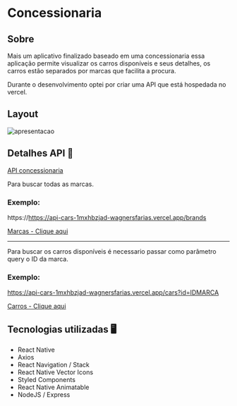 # Concessionaria

## Sobre

Mais um aplicativo finalizado baseado em uma concessionaria essa aplicação permite visualizar os carros disponíveis e seus detalhes, os carros estão separados por marcas que facilita a procura.

Durante o desenvolvimento optei por 
criar uma API que está hospedada no vercel.

## Layout 

![apresentacao](https://github.com/wagnerSfarias/carSale/blob/main/src/assets/ezgif.com-gif-maker.gif?raw=true=300x534) 

## Detalhes API 📖

[API concessionaria](https://api-cars-1mxhbzjad-wagnersfarias.vercel.app)

Para buscar todas as marcas.


 ### Exemplo:
 https://https://api-cars-1mxhbzjad-wagnersfarias.vercel.app/brands


 [Marcas - Clique aqui](https://api-cars-1mxhbzjad-wagnersfarias.vercel.app/brands) 

 <hr>

Para buscar os carros disponíveis é necessario passar como parâmetro query o ID da marca.

 ### Exemplo:

https://api-cars-1mxhbzjad-wagnersfarias.vercel.app/cars?id=IDMARCA

[Carros - Clique aqui](https://api-cars-1mxhbzjad-wagnersfarias.vercel.app/cars?id=2)

## Tecnologias utilizadas 🖥️
- React Native
- Axios
- React Navigation / Stack
- React Native Vector Icons
- Styled Components
- React Native Animatable 
- NodeJS / Express